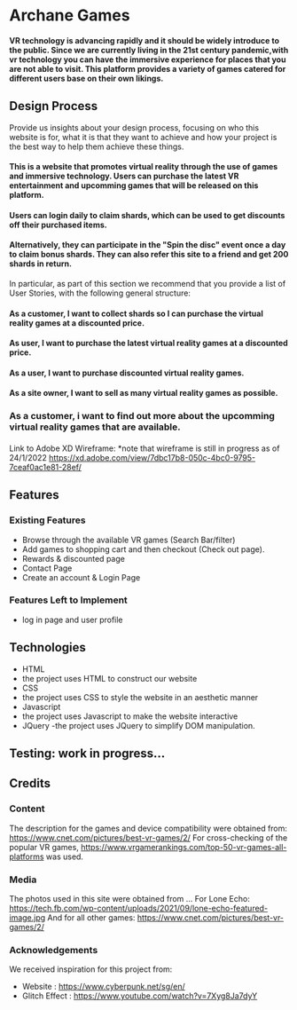 #  Archane Games
#### VR technology is advancing rapidly and it should be widely introduce to the public. Since we are currently living in the 21st century pandemic,with vr technology you can have the immersive experience for places that you are not able to visit. This platform provides a variety of games catered for different users base on their own likings. 


 

## Design Process

Provide us insights about your design process, focusing on who this website is for, what it is that they want to achieve and how your project is the best way to help them achieve these things.

#### This is a website that promotes virtual reality through the use of games and immersive technology. Users can purchase the latest VR entertainment and upcomming games that will be released on this platform.

#### Users can login daily to claim shards, which can be used to get discounts off their purchased items. 
#### Alternatively, they can participate in the "Spin the disc" event once a day to claim bonus shards. They can also refer this site to a friend and get 200 shards in return.



In particular, as part of this section we recommend that you provide a list of User Stories, with the following general structure:
#### As a customer, I want to collect shards so I can purchase the virtual reality games at a discounted price.
#### As user, I want to purchase the latest virtual reality games at a discounted price.
#### As a user, I want to purchase discounted virtual reality games.
#### As a site owner, I want to sell as many virtual reality games as possible.
### As a customer, i want to find out more about the upcomming virtual reality games that are available.
####  


Link to Adobe XD Wireframe:
*note that wireframe is still in progress as of 24/1/2022
https://xd.adobe.com/view/7dbc17b8-050c-4bc0-9795-7ceaf0ac1e81-28ef/



## Features
### Existing Features
- Browse through the available VR games (Search Bar/filter)
- Add games to shopping cart and then checkout (Check out page). 
- Rewards & discounted page 
- Contact Page 
- Create an account & Login Page
### Features Left to Implement
- log in page and user profile

## Technologies
- HTML
 - the project uses HTML to construct our website
- CSS
 - the project uses CSS to style the website in an aesthetic manner
- Javascript
 - the project uses Javascript to make the website interactive
- JQuery
 -the project uses JQuery to simplify DOM manipulation.
## Testing: work in progress...

## Credits
### Content
The description for the games and device compatibility were obtained from: https://www.cnet.com/pictures/best-vr-games/2/
For cross-checking of the popular VR games, https://www.vrgamerankings.com/top-50-vr-games-all-platforms was used.
### Media
The photos used in this site were obtained from ...
For Lone Echo: https://tech.fb.com/wp-content/uploads/2021/09/lone-echo-featured-image.jpg
And for all other games: https://www.cnet.com/pictures/best-vr-games/2/  



### Acknowledgements
We received inspiration for this project from:
- Website : https://www.cyberpunk.net/sg/en/
- Glitch Effect : https://www.youtube.com/watch?v=7Xyg8Ja7dyY
